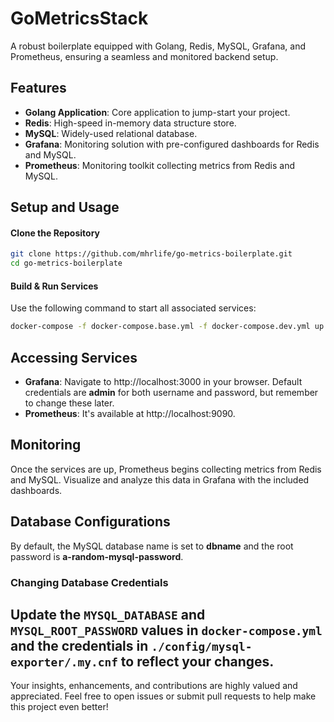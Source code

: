 # GoMetricsStack
A robust boilerplate equipped with Golang, Redis, MySQL, Grafana, and Prometheus, ensuring a seamless and monitored backend setup.

## Features
- **Golang Application**: Core application to jump-start your project.
- **Redis**: High-speed in-memory data structure store.
- **MySQL**: Widely-used relational database.
- **Grafana**: Monitoring solution with pre-configured dashboards for Redis and MySQL.
- **Prometheus**: Monitoring toolkit collecting metrics from Redis and MySQL.
## Setup and Usage
#### Clone the Repository 
```bash
git clone https://github.com/mhrlife/go-metrics-boilerplate.git
cd go-metrics-boilerplate
```
#### Build & Run Services
Use the following command to start all associated services:

```bash
docker-compose -f docker-compose.base.yml -f docker-compose.dev.yml up --build
```
## Accessing Services
- **Grafana**: Navigate to http://localhost:3000 in your browser. Default credentials are **admin** for both username and password, but remember to change these later.
- **Prometheus**: It's available at http://localhost:9090. 

## Monitoring
   Once the services are up, Prometheus begins collecting metrics from Redis and MySQL. Visualize and analyze this data in Grafana with the included dashboards.

## Database Configurations
By default, the MySQL database name is set to **dbname** and the root password is **a-random-mysql-password**.

### Changing Database Credentials
Update the `MYSQL_DATABASE` and `MYSQL_ROOT_PASSWORD` values in `docker-compose.yml` and the credentials in `./config/mysql-exporter/.my.cnf` to reflect your changes.
---
Your insights, enhancements, and contributions are highly valued and appreciated. Feel free to open issues or submit pull requests to help make this project even better!
